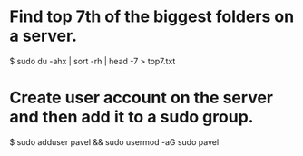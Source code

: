 # Find top 7th of the biggest folders on a server.

$ sudo du -ahx | sort -rh | head -7 > top7.txt


# Create user account on the server and then add it to a sudo group.

$ sudo adduser pavel && sudo usermod -aG sudo pavel   
